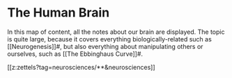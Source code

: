 # The Human Brain
In this map of content, all the notes about our brain are displayed. The topic is quite large, because it covers everything biologically-related such as [[Neurogenesis]]#, but also everything about manipulating others or ourselves, such as [[The Ebbinghaus Curve]]#.

[[z:zettels?tag=neurosciences/**&neurosciences]]